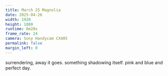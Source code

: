 ```yaml
---
title: March 25 Magnolia
date: 2025-04-26
width: 1920
height: 1080
runtime: 6m28s
frame_rate: 24
camera: Sony Handycam CX405
permalink: false
margin_left: 0
---
```

surrendering, away it goes. something shadowing itself. pink and blue and perfect day.
